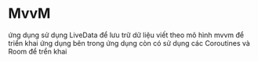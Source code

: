 # MvvM
ứng dụng sử dụng LiveData để lưu trữ dữ liệu 
viết theo mô hình mvvm để triển khai ứng dụng 
bên trong ứng dụng còn có sử dụng các Coroutines và Room để trển khai 
